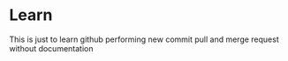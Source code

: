 # Learn
This is just to learn github
performing new commit pull and merge request without documentation
